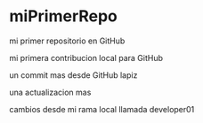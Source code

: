 # miPrimerRepo

mi primer repositorio en GitHub

mi primera contribucion local para GitHub

un commit mas desde GitHub lapiz

una actualizacion mas

cambios desde mi rama local llamada developer01